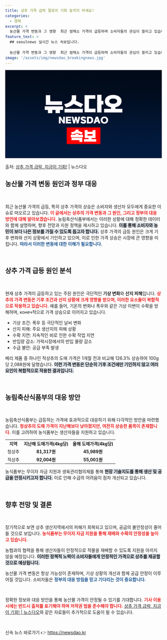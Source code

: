 ```yaml
---
title: 상추 가격 급락 절호의 기회 놓치지 마세요!
categories:
  - 경제
excerpt: >
  농산물 가격 변동과 그 영향  최근 쌈채소 가격이 급등하며 소비자들의 관심이 쏠리고 있습니다. 이에 따라 농…
feature_text: >
  ## seoulnews 실시간 뉴스 속보입니다.

  농산물 가격 변동과 그 영향  최근 쌈채소 가격이 급등하며 소비자들의 관심이 쏠리고 있습니다. 이에 따라 농…
image: '/assets/img/newsdao_breakingnews.jpg'
---
```


![뉴스다오 속보](/assets/img/newsdao_breakingnews.jpg)

<p>출처: <a href="https://newsdao.kr/5067" rel="dofollow">상추 가격 급락, 지금이 기회!</a> | 뉴스다오</p>

<h2 data-ke-size="size26">농산물 가격 변동 원인과 정부 대응</h2>

<p data-ke-size="size16">&nbsp;</p>

최근 농산물 가격의 급등, 특히 상추 가격의 상승은 소비자와 생산자 모두에게 중요한 이슈로 떠오르고 있습니다. <b><span style="color: #ee2323;">이 글에서는 상추의 가격 변동과 그 원인, 그리고 정부의 대응 방안에 대해 알아보겠습니다.</span></b> 농림축산식품부에서는 이러한 상황에 대해 정확한 데이터와 함께 설명하며, 향후 전망과 지원 정책을 제시하고 있습니다. <b><span style="background-color: #21538527;">이를 통해 소비자와 농민이 보다 나은 정보를 가질 수 있도록 돕고자 합니다.</span></b> 상추 가격의 급등 원인은 크게 기후 변화와 산지 상황에서 기인하고 있으며, 이로 인한 가격 상승은 시장에 큰 영향을 미칩니다. <b><span style="color: #1a5490;">따라서 이러한 변동에 대한 이해가 필요합니다.</span></b>

<p data-ke-size="size16">&nbsp;</p>

<h2 data-ke-size="size26">상추 가격 급등 원인 분석</h2>

<p data-ke-size="size16">&nbsp;</p>

현재 상추 가격이 급등하고 있는 주된 원인은 극단적인 <b>기상 변화</b>와 <b>산지 피해</b>입니다. <b><span style="color: #ee2323;">상추의 가격 변동은 기후 조건과 산지 상황에 크게 영향을 받으며, 이러한 요소들이 복합적으로 작용하고 있습니다.</span></b> 예를 들어, 기온의 변화나 폭우와 같은 기상 이변이 수확을 방해하며, конеч적으로 가격 상승으로 이어지고 있습니다. 

<ul>
  <li>기상 조건: 폭우 등 극단적인 날씨 변화</li>
  <li>산지 피해: 주요 생산지의 피해 상황</li>
  <li>수확 지연: 지속적인 비로 인한 수확 작업 지연</li>
  <li>반입량 감소: 가락시장에서의 반입 물량 감소</li>
  <li>수급 불안: 공급 부족 발생</li>
</ul>

베리 제품 중 하나인 적상추의 도매 가격은 1개월 전과 비교해 126.3% 상승하여 100g당 2,088원에 달했습니다. <b><span style="background-color: #21538527;">이런 가격 변동은 단순히 기후 조건에만 기인하지 않고 여러 요인이 복합적으로 작용한 결과입니다.</span></b> 

<p data-ke-size="size16">&nbsp;</p>

<h2 data-ke-size="size26">농림축산식품부의 대응 방안</h2>

<p data-ke-size="size16">&nbsp;</p>

농림축산식품부는 급등하는 가격에 효과적으로 대응하기 위해 다각적인 방안을 마련했습니다. <b><span style="color: #ee2323;">청상추의 도매 가격이 지난해보다 낮아졌지만, 여전히 상승한 품목이 존재합니다.</span></b> 이를 고려하여 농식품부는 생산자들을 지원하고 있습니다. 

<table>
  <tr>
    <td style="text-align: center; height: 17px;"><b>지역</b></td>
    <td style="text-align: center; height: 17px;"><b>지난해 도매가격(4kg당)</b></td>
    <td style="text-align: center; height: 17px;"><b>올해 도매가격(4kg당)</b></td>
  </tr>
  <tr>
    <td style="text-align: center; height: 17px;">청상추</td>
    <td style="text-align: center; height: 17px;"><b>81,317원</b></td>
    <td style="text-align: center; height: 17px;"><b>45,989원</b></td>
  </tr>
  <tr>
    <td style="text-align: center; height: 17px;">적상추</td>
    <td style="text-align: center; height: 17px;"><b>92,004원</b></td>
    <td style="text-align: center; height: 17px;"><b>55,001원</b></td>
  </tr>
</table>

농식품부는 무이자 자금 지원과 생육관리협의체를 통해 <b><span style="background-color: #21538527;">현장 기술지도를 통해 생산 및 공급을 안정시키고자 합니다.</span></b> 이로 인해 수급의 어려움이 점차 개선되고 있습니다. 

<p data-ke-size="size16">&nbsp;</p>

<h2 data-ke-size="size26">향후 전망 및 결론</h2>

<p data-ke-size="size16">&nbsp;</p>

장기적으로 보면 상추 생산지역에서의 피해가 회복되고 있으며, 공급의 불안정성이 줄어들 것으로 보입니다. <b><span style="color: #ee2323;">농식품부는 무이자 자금 지원을 통해 재배와 수확의 안정성을 높이고 있습니다.</span></b> 

농협과의 협력을 통해 생산자들이 안정적으로 작물을 재배할 수 있도록 지원을 아끼지 않을 예정입니다. <b><span style="background-color: #21538527;">이러한 정책적 노력이 소비자들에게 안정적인 가격으로 상추를 제공할 것으로 예상됩니다.</span></b> 

농산물 가격 변동은 항상 가능성이 존재하며, 기상 상황의 개선과 함께 공급 안정이 이루어질 것입니다. 소비자들은 <b><span style="color: #1a5490;">정부의 대응 방침을 믿고 기다리는 것이 중요합니다.</span></b>

<p data-ke-size="size16">&nbsp;</p>

정확한 정보와 대응 방안을 통해 농산물 가격이 안정될 수 있기를 기대합니다. <b><span style="color: #ee2323;">기사 이용 시에는 반드시 출처를 표기해야 하며 저작권 법을 준수해야 합니다.</span></b> <a href="https://newsdao.kr/5067">상추 가격 급락, 지금이 기회! | 뉴스다오</a>와 같은 자료들이 추가적으로 도움이 될 수 있습니다. 

<p data-ke-size="size16">&nbsp;</p> 

신속 뉴스 바로가기 👉 <a href="https://newsdao.kr" rel="dofollow">https://newsdao.kr</a>


